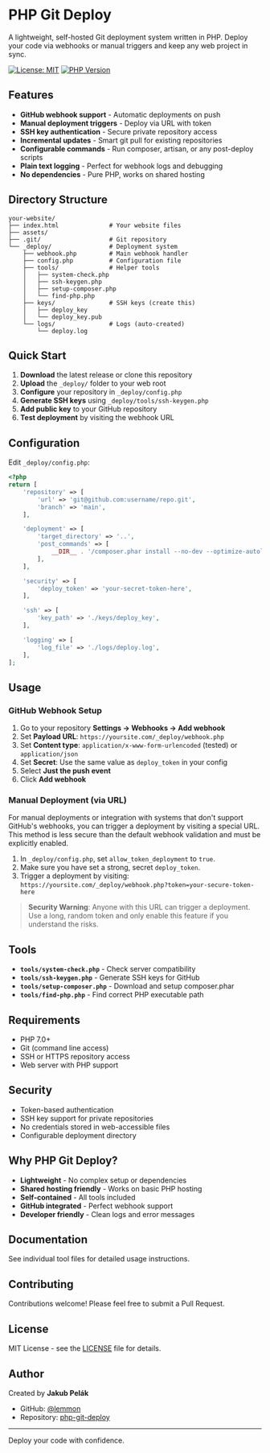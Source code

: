 # PHP Git Deploy

A lightweight, self-hosted Git deployment system written in PHP. Deploy your code via webhooks or manual triggers and keep any web project in sync.

[![License: MIT](https://img.shields.io/badge/License-MIT-yellow.svg)](https://opensource.org/licenses/MIT)
[![PHP Version](https://img.shields.io/badge/PHP-7.0%2B-blue.svg)](https://php.net)

## Features

- **GitHub webhook support** - Automatic deployments on push
- **Manual deployment triggers** - Deploy via URL with token
- **SSH key authentication** - Secure private repository access
- **Incremental updates** - Smart git pull for existing repositories
- **Configurable commands** - Run composer, artisan, or any post-deploy scripts
- **Plain text logging** - Perfect for webhook logs and debugging
- **No dependencies** - Pure PHP, works on shared hosting

## Directory Structure

```
your-website/
├── index.html              # Your website files
├── assets/
├── .git/                   # Git repository
└── _deploy/                # Deployment system
    ├── webhook.php         # Main webhook handler
    ├── config.php          # Configuration file
    ├── tools/              # Helper tools
    │   ├── system-check.php
    │   ├── ssh-keygen.php
    │   ├── setup-composer.php
    │   └── find-php.php
    ├── keys/               # SSH keys (create this)
    │   ├── deploy_key
    │   └── deploy_key.pub
    └── logs/               # Logs (auto-created)
        └── deploy.log
```

## Quick Start

1. **Download** the latest release or clone this repository
2. **Upload** the `_deploy/` folder to your web root
3. **Configure** your repository in `_deploy/config.php`
4. **Generate SSH keys** using `_deploy/tools/ssh-keygen.php`
5. **Add public key** to your GitHub repository
6. **Test deployment** by visiting the webhook URL

## Configuration

Edit `_deploy/config.php`:

```php
<?php
return [
    'repository' => [
        'url' => 'git@github.com:username/repo.git',
        'branch' => 'main',
    ],

    'deployment' => [
        'target_directory' => '..',
        'post_commands' => [
            __DIR__ . '/composer.phar install --no-dev --optimize-autoloader --no-interaction',
        ],
    ],

    'security' => [
        'deploy_token' => 'your-secret-token-here',
    ],

    'ssh' => [
        'key_path' => './keys/deploy_key',
    ],

    'logging' => [
        'log_file' => './logs/deploy.log',
    ],
];
```

## Usage

### GitHub Webhook Setup
1. Go to your repository **Settings → Webhooks → Add webhook**
2. Set **Payload URL**: `https://yoursite.com/_deploy/webhook.php`
3. Set **Content type**: `application/x-www-form-urlencoded` (tested) or `application/json`
4. Set **Secret**: Use the same value as `deploy_token` in your config
5. Select **Just the push event**
6. Click **Add webhook**

### Manual Deployment (via URL)

For manual deployments or integration with systems that don't support GitHub's webhooks, you can trigger a deployment by visiting a special URL. This method is less secure than the default webhook validation and must be explicitly enabled.

1.  In `_deploy/config.php`, set `allow_token_deployment` to `true`.
2.  Make sure you have set a strong, secret `deploy_token`.
3.  Trigger a deployment by visiting:
    `https://yoursite.com/_deploy/webhook.php?token=your-secure-token-here`

> **Security Warning**: Anyone with this URL can trigger a deployment. Use a long, random token and only enable this feature if you understand the risks.

## Tools

- **`tools/system-check.php`** - Check server compatibility
- **`tools/ssh-keygen.php`** - Generate SSH keys for GitHub
- **`tools/setup-composer.php`** - Download and setup composer.phar
- **`tools/find-php.php`** - Find correct PHP executable path

## Requirements

- PHP 7.0+
- Git (command line access)
- SSH or HTTPS repository access
- Web server with PHP support

## Security

- Token-based authentication
- SSH key support for private repositories
- No credentials stored in web-accessible files
- Configurable deployment directory

## Why PHP Git Deploy?

- **Lightweight** - No complex setup or dependencies
- **Shared hosting friendly** - Works on basic PHP hosting
- **Self-contained** - All tools included
- **GitHub integrated** - Perfect webhook support
- **Developer friendly** - Clean logs and error messages

## Documentation

See individual tool files for detailed usage instructions.

## Contributing

Contributions welcome! Please feel free to submit a Pull Request.

## License

MIT License - see the [LICENSE](LICENSE) file for details.

## Author

Created by **Jakub Pelák**

- GitHub: [@lemmon](https://github.com/lemmon)
- Repository: [php-git-deploy](https://github.com/lemmon/php-git-deploy)

---

Deploy your code with confidence.
